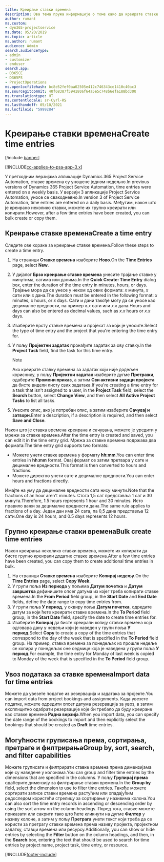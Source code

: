 ```yaml
---
title: Креирање ставки времена
description: Ова тема пружа информације о томе како да креирате ставке времена.
author: rumant
ms.custom:
- dyn365-projectservice
ms.date: 05/20/2019
ms.topic: article
ms.author: rumant
audience: Admin
search.audienceType:
- admin
- customizer
- enduser
search.app:
- D365CE
- D365PS
- ProjectOperations
ms.openlocfilehash: bc8e52fef0aa02505e412c746343ce1410c40ac3
ms.sourcegitcommit: 40f68387f594180af64a5e5c748b6efa188bd300
ms.translationtype: HT
ms.contentlocale: sr-Cyrl-RS
ms.lasthandoff: 05/10/2021
ms.locfileid: "5999284"
---
```

# <a name="create-time-entries"></a><span data-ttu-id="71ae2-103">Креирање ставки времена</span><span class="sxs-lookup"><span data-stu-id="71ae2-103">Create time entries</span></span>

[!include [banner](../includes/psa-now-project-operations.md)]

[!INCLUDE[cc-applies-to-psa-app-3.x](../includes/cc-applies-to-psa-app-3x.md)]

<span data-ttu-id="71ae2-104">У претходним верзијама апликације Dynamics 365 Project Service Automation, ставке времена су уношене једном недељно.</span><span class="sxs-lookup"><span data-stu-id="71ae2-104">In previous versions of Dynamics 365 Project Service Automation, time entries were entered on a weekly basis.</span></span> <span data-ttu-id="71ae2-105">У верзији 3 апликације Project Service Automation, уносе се свакодневно.</span><span class="sxs-lookup"><span data-stu-id="71ae2-105">In version 3 of Project Service Automation, time entries are entered on a daily basis.</span></span> <span data-ttu-id="71ae2-106">Међутим, након што је креирано неколико ставки, можете их групно креирати или копирати.</span><span class="sxs-lookup"><span data-stu-id="71ae2-106">However, after a few time entries have been created, you can bulk create or copy them.</span></span>

## <a name="create-a-time-entry"></a><span data-ttu-id="71ae2-107">Креирање ставке времена</span><span class="sxs-lookup"><span data-stu-id="71ae2-107">Create a time entry</span></span>

<span data-ttu-id="71ae2-108">Следите ове кораке за креирање ставке времена.</span><span class="sxs-lookup"><span data-stu-id="71ae2-108">Follow these steps to create a time entry.</span></span>

1. <span data-ttu-id="71ae2-109">На страници **Ставке времена** изаберите **Ново**.</span><span class="sxs-lookup"><span data-stu-id="71ae2-109">On the **Time Entries** page, select **New**.</span></span>
2. <span data-ttu-id="71ae2-110">У дијалог **Брзо креирање ставке времена** унесите трајање ставке у минутима, сатима или данима.</span><span class="sxs-lookup"><span data-stu-id="71ae2-110">In the **Quick Create: Time Entry** dialog box, enter the duration of the time entry in minutes, hours, or days.</span></span> <span data-ttu-id="71ae2-111">Трајање мора да се унесе у неком од ових формата: *x* минута, *x* сати или *x* дана.</span><span class="sxs-lookup"><span data-stu-id="71ae2-111">The duration must be entered in the following format: *x* minutes, *x* hours, or *x* days.</span></span> <span data-ttu-id="71ae2-112">Сати и дани такође могу да се уносе као децималне вредности, на пример *x.x* сати или *x.x* дана.</span><span class="sxs-lookup"><span data-stu-id="71ae2-112">Hours and days can also be entered as decimal values, such as *x.x* hours or *x.x* days.</span></span>
3. <span data-ttu-id="71ae2-113">Изаберите врсту ставке времена и пројекат за који је уносите.</span><span class="sxs-lookup"><span data-stu-id="71ae2-113">Select the type of time entry and the project that you're entering the time entry for.</span></span>
4. <span data-ttu-id="71ae2-114">У пољу **Пројектни задатак** пронађите задатак за ову ставку.</span><span class="sxs-lookup"><span data-stu-id="71ae2-114">In the **Project Task** field, find the task for this time entry.</span></span>

    > [!NOTE]
    > <span data-ttu-id="71ae2-115">Ако креирате ставку времена за задатак који није додељен кориснику, у пољу **Пројектни задатак** изаберите дугме **Претражи**, одаберите **Промени приказ**, а затим **Сви активни задаци пројекта** да бисте видели листу свих задатака.</span><span class="sxs-lookup"><span data-stu-id="71ae2-115">If you're creating a time entry for a task that isn't assigned to a user, in the **Project Task** field, select the **Search** button, select **Change View**, and then select **All Active Project Tasks** to list all tasks.</span></span>

5. <span data-ttu-id="71ae2-116">Унесите опис, ако је потребан опис, а затим изаберите **Сачувај и затвори**.</span><span class="sxs-lookup"><span data-stu-id="71ae2-116">Enter a description, if a description is required, and then select **Save and Close**.</span></span>

<span data-ttu-id="71ae2-117">Након што је ставка времена креирана и сачувана, можете је уредити у мрежи за ставке времена.</span><span class="sxs-lookup"><span data-stu-id="71ae2-117">After the time entry is created and saved, you can edit it in the time entry grid.</span></span> <span data-ttu-id="71ae2-118">Мрежа за ставке времена подржава два формата:</span><span class="sxs-lookup"><span data-stu-id="71ae2-118">The time entry grid supports two formats:</span></span>

- <span data-ttu-id="71ae2-119">Можете унети ставке времена у формату **hh:mm**.</span><span class="sxs-lookup"><span data-stu-id="71ae2-119">You can enter time entries in **hh:mm** format.</span></span> <span data-ttu-id="71ae2-120">Овај формат се затим претвара у сате и децималне вредности.</span><span class="sxs-lookup"><span data-stu-id="71ae2-120">This format is then converted to hours and fractions.</span></span>
- <span data-ttu-id="71ae2-121">Можете директно унети сате и децималне вредности.</span><span class="sxs-lookup"><span data-stu-id="71ae2-121">You can enter hours and fractions directly.</span></span>

<span data-ttu-id="71ae2-122">Имајте на уму да децималне вредности сата нису минути.</span><span class="sxs-lookup"><span data-stu-id="71ae2-122">Note that the fractions of an hour aren't minutes.</span></span> <span data-ttu-id="71ae2-123">Стога 1,5 сат представља 1 сат и 30 минута.</span><span class="sxs-lookup"><span data-stu-id="71ae2-123">Therefore, 1.5 hours represents 1 hour and 30 minutes.</span></span> <span data-ttu-id="71ae2-124">Исто правило важи за децималне вредности дана.</span><span class="sxs-lookup"><span data-stu-id="71ae2-124">The same rule applies to fractions of a day.</span></span> <span data-ttu-id="71ae2-125">Један дан има 24 сата, па 0,5 дана представља 12 сати.</span><span class="sxs-lookup"><span data-stu-id="71ae2-125">One day is 24 hours, and 0.5 days represents 12 hours.</span></span>

## <a name="bulk-create-time-entries"></a><span data-ttu-id="71ae2-126">Групно креирање ставки времена</span><span class="sxs-lookup"><span data-stu-id="71ae2-126">Bulk create time entries</span></span>

<span data-ttu-id="71ae2-127">Након креирања неколико ставки времена, можете их копирати да бисте групно креирали додатне ставке времена.</span><span class="sxs-lookup"><span data-stu-id="71ae2-127">After a few time entries have been created, you can copy them to create additional time entries in bulk.</span></span>

1. <span data-ttu-id="71ae2-128">На страници **Ставке времена** изаберите **Копирај недељу**.</span><span class="sxs-lookup"><span data-stu-id="71ae2-128">On the **Time Entries** page, select **Copy Week**.</span></span>
2. <span data-ttu-id="71ae2-129">У групи поља **Из периода** у пољима **Датум почетка** и **Датум завршетка** дефинишите опсег датума из којег треба копирати ставке времена.</span><span class="sxs-lookup"><span data-stu-id="71ae2-129">In the **From Period** field group, in the **Start Date** and **End Date** fields, define the date range to copy time entries from.</span></span>
3. <span data-ttu-id="71ae2-130">У групи поља **У период**, у оквиру поља **Датум почетка**, одредите датум за који ћете креирати ставке времена.</span><span class="sxs-lookup"><span data-stu-id="71ae2-130">In the **To Period** field group, in the **Start Date** field, specify the date to create time entries for.</span></span>
4. <span data-ttu-id="71ae2-131">Изаберите **Копирај** да бисте креирали копију ставки времена која одговара дану у недељи који је наведен у групи поља **У период**.</span><span class="sxs-lookup"><span data-stu-id="71ae2-131">Select **Copy** to create a copy of the time entries that correspond to the day of the week that is specified in the **To Period** field group.</span></span> <span data-ttu-id="71ae2-132">На пример, ставка времена за понедељак из прошле недеље се копира у понедељак оне седмице која је наведена у групи поља **У период**.</span><span class="sxs-lookup"><span data-stu-id="71ae2-132">For example, the time entry for Monday of last week is copied to Monday of the week that is specified in the **To Period** field group.</span></span>

## <a name="import-data-for-time-entries"></a><span data-ttu-id="71ae2-133">Увоз података за ставке времена</span><span class="sxs-lookup"><span data-stu-id="71ae2-133">Import data for time entries</span></span>

<span data-ttu-id="71ae2-134">Можете да увезете податке из резервација и задатака за пројекте.</span><span class="sxs-lookup"><span data-stu-id="71ae2-134">You can import data from project bookings and assignments.</span></span> <span data-ttu-id="71ae2-135">Када увезете податке, можете одредити опсег датума резервација за увоз, а затим експлицитно одабрати резервације које би требало да буду креиране као ставке времена **Радна верзија**.</span><span class="sxs-lookup"><span data-stu-id="71ae2-135">When you import data, you can specify the date range of the bookings to import and then explicitly select the bookings that should be created as **Draft** time entries.</span></span>

## <a name="group-by-sort-search-and-filter-capabilities"></a><span data-ttu-id="71ae2-136">Могућности груписања према, сортирања, претраге и филтрирања</span><span class="sxs-lookup"><span data-stu-id="71ae2-136">Group by, sort, search, and filter capabilities</span></span>

<span data-ttu-id="71ae2-137">Можете груписати и филтрирати ставке времена према димензијама које су наведене у колонама.</span><span class="sxs-lookup"><span data-stu-id="71ae2-137">You can group and filter time entries by the dimensions that are specified in the columns.</span></span> <span data-ttu-id="71ae2-138">У пољу **Групирај према** одаберите димензију за филтрирање ставки времена.</span><span class="sxs-lookup"><span data-stu-id="71ae2-138">In the **Group by** field, select the dimension to use to filter time entries.</span></span> <span data-ttu-id="71ae2-139">Такође можете сортирати записе ставки времена растућим или опадајућим редоследом користећи стрелицу за сортирање у називима колона.</span><span class="sxs-lookup"><span data-stu-id="71ae2-139">You can also sort the time entry records in ascending or descending order by using the sort arrow on the column headings.</span></span> <span data-ttu-id="71ae2-140">Поред тога, ставке можете приказати или сакрити тако што ћете кликнути на дугме **Филтер** у називу колоне, а затим у пољу **Претрага** унети текст који треба да се користи за претрагу ставки времена према називу пројекта, пројектном задатку, ставци времена или ресурсу.</span><span class="sxs-lookup"><span data-stu-id="71ae2-140">Additionally, you can show or hide entries by selecting the **Filter** button on the column headings, and then, in the **Search** box, entering the text that should be used to search for time entries by project name, project task, time entry, or resource.</span></span>


[!INCLUDE[footer-include](../includes/footer-banner.md)]
